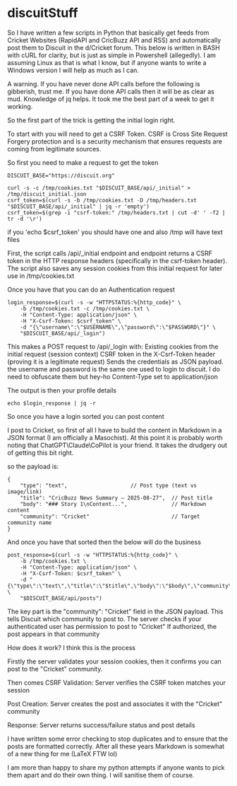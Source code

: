 # discuitStuff
So I have written a few scripts in Python that basically get feeds from Cricket Websites (RapidAPI and CricBuzz API and RSS) and automatically post them to Discuit in the d/Cricket forum. This below is written in BASH with cURL for clarity, but is just as simple in Powershell (allegedly). I am assuming Linux as that is what I know, but if anyone wants to write a Windows version I will help as much as I can.

A warning. If you have never done API calls before the following is gibberish, trust me. If you have done API calls then it will be as clear as mud. Knowledge of jq helps. It took me the best part of a week to get it working.

So the first part of the trick is getting the initial login right.

To start with you will need to get a CSRF Token. CSRF is Cross Site Request Forgery protection and is a security mechanism that ensures requests are coming from legitimate sources. 

So first you need to make a request to get the token

```
DISCUIT_BASE="https://discuit.org"

curl -s -c /tmp/cookies.txt "$DISCUIT_BASE/api/_initial" > /tmp/discuit_initial.json
csrf_token=$(curl -s -b /tmp/cookies.txt -D /tmp/headers.txt "$DISCUIT_BASE/api/_initial" | jq -r 'empty')
csrf_token=$(grep -i "csrf-token:" /tmp/headers.txt | cut -d' ' -f2 | tr -d '\r')
```

if you 'echo $csrf_token' you should have one and also /tmp will have text files

First, the script calls /api/_initial endpoint and endpoint returns a CSRF token in the HTTP response headers (specifically in the csrf-token header). The script also saves any session cookies from this initial request for later use in /tmp/cookies.txt

Once you have that you can do an Authentication request
```
login_response=$(curl -s -w "HTTPSTATUS:%{http_code}" \
    -b /tmp/cookies.txt -c /tmp/cookies.txt \
    -H "Content-Type: application/json" \
    -H "X-Csrf-Token: $csrf_token" \
    -d "{\"username\":\"$USERNAME\",\"password\":\"$PASSWORD\"}" \
    "$DISCUIT_BASE/api/_login")
```
This makes a POST request to /api/_login with:
Existing cookies from the initial request (session context)
CSRF token in the X-Csrf-Token header (proving it is a legitimate request)
Sends the credentials as JSON payload. the username and password is the same one used to login to discuit. I do need to obfuscate them but hey-ho
Content-Type set to application/json

The output is then your profile details
```
echo $login_response | jq -r
```
So once you have a login sorted you can post content

I post to Cricket, so first of all I have to build the content in Markdown in a JSON format (I am officially a Masochist). At this point it is probably worth noting that ChatGPT\Claude\CoPilot is your friend. It takes the drudgery out of getting this bit right.

so the payload is:
```
{
    "type": "text",                    // Post type (text vs image/link)
    "title": "CricBuzz News Summary — 2025-08-27",  // Post title
    "body": "### Story 1\nContent...",              // Markdown content
    "community": "Cricket"                          // Target community name
}
```
And once you have that sorted then the below will do the business
```
post_response=$(curl -s -w "HTTPSTATUS:%{http_code}" \
    -b /tmp/cookies.txt \
    -H "Content-Type: application/json" \
    -H "X-Csrf-Token: $csrf_token" \
    -d "{\"type\":\"text\",\"title\":\"$title\",\"body\":\"$body\",\"community\":\"$COMMUNITY\"}" \
    "$DISCUIT_BASE/api/posts")
```
The key part is the "community": "Cricket" field in the JSON payload. This tells Discuit which community to post to.
The server checks if your authenticated user has permission to post to "Cricket"
If authorized, the post appears in that community

How does it work? I think this is the process

Firstly the server validates your session cookies, then it confirms you can post to the "Cricket" community.

Then comes CSRF Validation: Server verifies the CSRF token matches your session

Post Creation: Server creates the post and associates it with the "Cricket" community

Response: Server returns success/failure status and post details

I have written some error checking to stop duplicates and to ensure that the posts are formatted correctly. After all these years Markdown is somewhat of a new thing for me (LaTeX FTW lol)

I am more than happy to share my python attempts if anyone wants to pick them apart and do their own thing. I will sanitise them of course.
